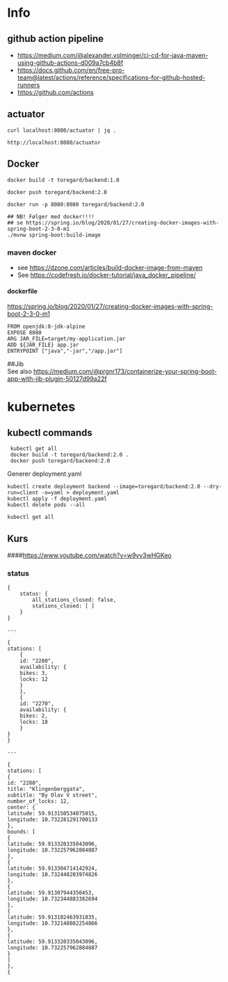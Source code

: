 # Info

## github action pipeline
- https://medium.com/@alexander.volminger/ci-cd-for-java-maven-using-github-actions-d009a7cb4b8f
- https://docs.github.com/en/free-pro-team@latest/actions/reference/specifications-for-github-hosted-runners
- https://github.com/actions

## actuator
```
curl localhost:8080/actuator | jq .

http://localhost:8080/actuator
```

## Docker 
```
docker build -t toregard/backend:1.0

docker push toregard/backend:2.0

docker run -p 8080:8080 toregard/backend:2.0

## NB! Følger med docker!!!! 
## se https://spring.io/blog/2020/01/27/creating-docker-images-with-spring-boot-2-3-0-m1
./mvnw spring-boot:build-image

```

### maven docker 
- see https://dzone.com/articles/build-docker-image-from-maven
- See https://codefresh.io/docker-tutorial/java_docker_pipeline/

#### dockerfile
https://spring.io/blog/2020/01/27/creating-docker-images-with-spring-boot-2-3-0-m1
```
FROM openjdk:8-jdk-alpine
EXPOSE 8080
ARG JAR_FILE=target/my-application.jar
ADD ${JAR_FILE} app.jar
ENTRYPOINT ["java","-jar","/app.jar"]
```

##Jib  
See also https://medium.com/@prgnr173/containerize-your-spring-boot-app-with-jib-plugin-50127d99a22f

###

# kubernetes

##  kubectl commands
```
 kubectl get all 
 docker build -t toregard/backend:2.0 .
 docker push toregard/backend:2.0
```

Generer deployment.yaml
```
kubectl create deployment backend --image=toregard/backend:2.0 --dry-run=client -o=yaml > deployment.yaml
kubectl apply -f deployment.yaml 
kubectl delete pods --all

```

```
kubectl get all
```

## Kurs

####https://www.youtube.com/watch?v=w9vy3wHGKeo

### status
```
{
    status: {
        all_stations_closed: false,
        stations_closed: [ ]
    }
}

---

{
stations: [
    {
    id: "2280",
    availability: {
    bikes: 3,
    locks: 12
    }
    },
    {
    id: "2270",
    availability: {
    bikes: 2,
    locks: 18
    }
}
}

---

{
stations: [
{
id: "2280",
title: "Klingenberggata",
subtitle: "By Olav V street",
number_of_locks: 12,
center: {
latitude: 59.913150534075015,
longitude: 10.732281291700133
},
bounds: [
{
latitude: 59.913320335043096,
longitude: 10.732257962884887
},
{
latitude: 59.913304714142924,
longitude: 10.732448203974826
},
{
latitude: 59.91307944350453,
longitude: 10.732344883382694
},
{
latitude: 59.913102463931835,
longitude: 10.732148082254866
},
{
latitude: 59.913320335043096,
longitude: 10.732257962884887
}
]
},
{
```
